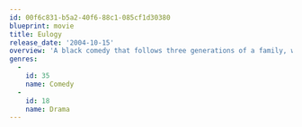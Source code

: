 ```yaml
---
id: 00f6c831-b5a2-40f6-88c1-085cf1d30380
blueprint: movie
title: Eulogy
release_date: '2004-10-15'
overview: 'A black comedy that follows three generations of a family, who come together for the funeral of the patriarch - unveiling a litany of family secrets and covert relationships.'
genres:
  -
    id: 35
    name: Comedy
  -
    id: 18
    name: Drama
---
```

